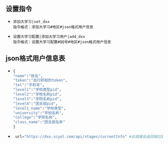 ## 设置指令

- ```
  添加大学习|set_dxx
  指令格式：添加大学习#地区#json格式用户信息
  ```

- ```
  设置大学习配置|添加大学习用户|add_dxx
  指令格式：设置大学习配置#QQ号#地区#json格式用户信息
  ```
## json格式用户信息表
- ```py
  {
  "name":"姓名",
  "token":"自行抓取的token",
  "tel":"手机号",
  "level1":"学校类型pid",
  "level2":"学校名称pid",
  "level3":"学院名称pid",
  "level4":"团支部pid",
  "level1_name":"学校类型",
  "university":"学校名称",
  "college":"学院名称",
  "class_name":"团支部名称"
  }
  
 - ```py 
    url="https://dxx.scyol.com/api/stages/currentInfo" #此链接会返回相应数据